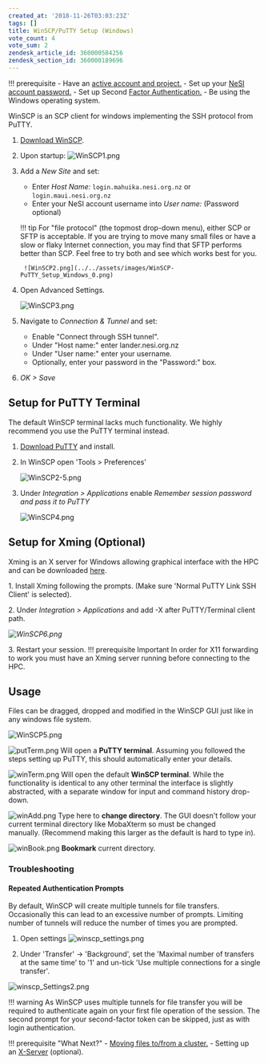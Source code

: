 ```yaml
---
created_at: '2018-11-26T03:03:23Z'
tags: []
title: WinSCP/PuTTY Setup (Windows)
vote_count: 4
vote_sum: 2
zendesk_article_id: 360000584256
zendesk_section_id: 360000189696
---
```


!!! prerequisite
     -   Have an [active account and project.](../../Getting_Started/Accounts-Projects_and_Allocations/Creating_a_NeSI_Account.md)
     -   Set up your [NeSI account password.](../../Getting_Started/Accessing_the_HPCs/Setting_Up_and_Resetting_Your_Password.md)
     -   Set up Second [Factor Authentication.](../../Getting_Started/Accessing_the_HPCs/Setting_Up_Two_Factor_Authentication.md)
     -   Be using the Windows operating system.

WinSCP is an SCP client for windows implementing the SSH protocol from
PuTTY.

1. [Download WinSCP](https://winscp.net/eng/download.php).

2. Upon startup:
    ![WinSCP1.png](../../assets/images/WinSCP-PuTTY_Setup_Windows.png)

3. Add a *New Site* and set:

    - Enter *Host Name:* `login.mahuika.nesi.org.nz` or `login.maui.nesi.org.nz`
    - Enter your NeSI account username into *User name:* (Password optional)

    !!! tip
        For "file protocol" (the topmost drop-down menu), either SCP or SFTP
        is acceptable. If you are trying to move many small files or have a
        slow or flaky Internet connection, you may find that SFTP performs
        better than SCP. Feel free to try both and see which works best for
        you.

        ![WinSCP2.png](../../assets/images/WinSCP-PuTTY_Setup_Windows_0.png)

4. Open Advanced Settings.

    ![WinSCP3.png](../../assets/images/WinSCP-PuTTY_Setup_Windows_1.png)

5. Navigate to *Connection & Tunnel* and set:
    - Enable "Connect through SSH tunnel".
    - Under "Host name:" enter lander.nesi.org.nz
    - Under "User name:" enter your username.
    - Optionally, enter your password in the "Password:" box.
6. *OK &gt; Save*

## Setup for PuTTY Terminal

The default WinSCP terminal lacks much functionality. We highly
recommend you use the PuTTY terminal instead.

1. [Download PuTTY](https://www.putty.org/) and install.

2. In WinSCP open 'Tools &gt; Preferences'

    ![WinSCP2-5.png](../../assets/images/WinSCP-PuTTY_Setup_Windows_2.png)

3. Under *Integration &gt; Applications* enable *Remember session
password and pass it to PuTTY*

    ![WinSCP4.png](../../assets/images/WinSCP-PuTTY_Setup_Windows_3.png)

## Setup for Xming (Optional)

Xming is an X server for Windows allowing graphical interface with the
HPC and can be downloaded
[here](https://sourceforge.net/projects/xming/).

1\. Install Xming following the prompts. (Make sure 'Normal PuTTY Link
SSH Client' is selected).

2\. Under *Integration &gt; Applications* and add -X after
PuTTY/Terminal client path.

*![WinSCP6.png](../../assets/images/WinSCP-PuTTY_Setup_Windows_4.png)*

3\. Restart your session.
!!! prerequisite Important
     In order for X11 forwarding to work you must have an Xming server
     running before connecting to the HPC.

## Usage

Files can be dragged, dropped and modified in the WinSCP GUI just like
in any windows file system.

![WinSCP5.png](../../assets/images/WinSCP-PuTTY_Setup_Windows_5.png)

![putTerm.png](../../assets/images/WinSCP-PuTTY_Setup_Windows_6.png) Will
open a **PuTTY terminal**. Assuming you followed the steps setting up
PuTTY, this should automatically enter your details.

![winTerm.png](../../assets/images/WinSCP-PuTTY_Setup_Windows_7.png) Will
open the default **WinSCP terminal**. While the functionality is
identical to any other terminal the interface is slightly abstracted,
with a separate window for input and command history drop-down.

![winAdd.png](../../assets/images/WinSCP-PuTTY_Setup_Windows_8.png) Type
here to **change directory**. The GUI doesn't follow your current
terminal directory like MobaXterm so must be changed
manually. (Recommend making this larger as the default is hard to
type in).

![winBook.png](../../assets/images/WinSCP-PuTTY_Setup_Windows_9.png) **Bookmark**
current directory.

### Troubleshooting

#### Repeated Authentication Prompts

By default, WinSCP will create multiple tunnels for file transfers.
Occasionally this can lead to an excessive number of prompts. Limiting
number of tunnels will reduce the number of times you are prompted.

1. Open settings
    ![winscp\_settings.png](../../assets/images/WinSCP-PuTTY_Setup_Windows_10.png)

2. Under 'Transfer' -&gt; 'Background', set the 'Maximal number of
transfers at the same time' to '1' and un-tick 'Use multiple connections
for a single transfer'.

![winscp\_Settings2.png](../../assets/images/WinSCP-PuTTY_Setup_Windows_11.png)

!!! warning
     As WinSCP uses multiple tunnels for file transfer you will be required
     to authenticate again on your first file operation of the session. The
     second prompt for your second-factor token can be skipped, just as
     with login authentication.

!!! prerequisite "What Next?"
     -   [Moving files to/from a
         cluster.](../../Getting_Started/Next_Steps/Moving_files_to_and_from_the_cluster.md)
     -   Setting up
         an [X-Server](../../Scientific_Computing/Terminal_Setup/X11_on_NeSI.md)
         (optional).
